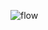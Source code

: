 ![flow](https://user-images.githubusercontent.com/70203719/143460371-f1758947-2e49-40d5-8189-15218046b754.png)

